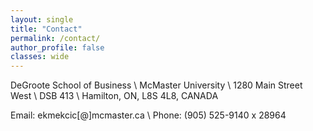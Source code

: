 ```yaml
---
layout: single
title: "Contact"
permalink: /contact/
author_profile: false
classes: wide
---
```



DeGroote School of Business \\
McMaster University \\
1280 Main Street West \\
DSB 413 \\
Hamilton, ON, L8S 4L8, CANADA

Email: ekmekcic[@]mcmaster.ca \\
Phone: (905) 525-9140 x 28964
